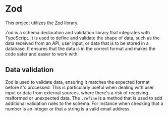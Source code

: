 # Zod
This project utilizes the [Zod](https://zod.dev/) library.     

Zod is a schema declaration and validation library that integrates with TypeScript. 
It is used to define and validate the shape of data, such as the data received from an API, user input, or data that is to be stored in a database. 
It ensures that the data is in the correct format and makes the code safer and easier to work with.

## Data validation
Zod is used to validate data, ensuring it matches the expected format before it's processed. 
This is particularly useful when dealing with user input or data from external sources, where there's a risk of receiving malformed or unexpected data. 
The ```.refine``` is a method that is used to add additional validation rules to the schema. 
For instance when checking that a number is an integer or that a string is a valid email address.
